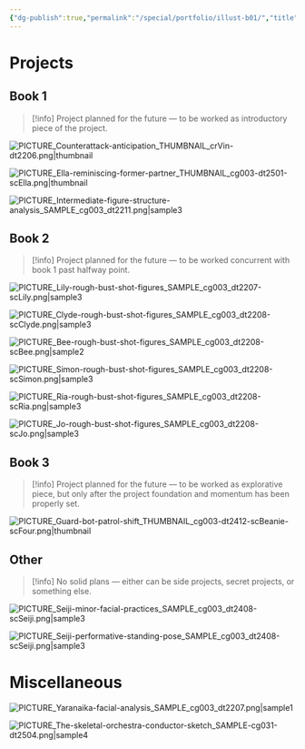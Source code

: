 ```yaml
---
{"dg-publish":true,"permalink":"/special/portfolio/illust-b01/","title":"Illustration: Bonus","tags":["-special","-portfolio"]}
---
```


# Projects

## Book 1

>[!info]
> Project planned for the future — to be worked as introductory piece of the project.

![PICTURE_Counterattack-anticipation_THUMBNAIL_crVin-dt2206.png|thumbnail](/img/user/RESOURCE/ASSET/ARTWORK/PICTURE_Counterattack-anticipation_THUMBNAIL_crVin-dt2206.png)

![PICTURE_Ella-reminiscing-former-partner_THUMBNAIL_cg003-dt2501-scElla.png|thumbnail](/img/user/RESOURCE/ASSET/ARTWORK/PICTURE_Ella-reminiscing-former-partner_THUMBNAIL_cg003-dt2501-scElla.png)

![PICTURE_Intermediate-figure-structure-analysis_SAMPLE_cg003_dt2211.png|sample3](/img/user/RESOURCE/ASSET/ARTWORK/SAMPLE/PICTURE_Intermediate-figure-structure-analysis_SAMPLE_cg003_dt2211.png)

## Book 2

>[!info]
> Project planned for the future — to be worked concurrent with book 1 past halfway point.

![PICTURE_Lily-rough-bust-shot-figures_SAMPLE_cg003_dt2207-scLily.png|sample3](/img/user/RESOURCE/ASSET/ARTWORK/SAMPLE/PICTURE_Lily-rough-bust-shot-figures_SAMPLE_cg003_dt2207-scLily.png)

![PICTURE_Clyde-rough-bust-shot-figures_SAMPLE_cg003_dt2208-scClyde.png|sample3](/img/user/RESOURCE/ASSET/ARTWORK/SAMPLE/PICTURE_Clyde-rough-bust-shot-figures_SAMPLE_cg003_dt2208-scClyde.png)

![PICTURE_Bee-rough-bust-shot-figures_SAMPLE_cg003_dt2208-scBee.png|sample2](/img/user/RESOURCE/ASSET/ARTWORK/SAMPLE/PICTURE_Bee-rough-bust-shot-figures_SAMPLE_cg003_dt2208-scBee.png)

![PICTURE_Simon-rough-bust-shot-figures_SAMPLE_cg003_dt2208-scSimon.png|sample3](/img/user/RESOURCE/ASSET/ARTWORK/SAMPLE/PICTURE_Simon-rough-bust-shot-figures_SAMPLE_cg003_dt2208-scSimon.png)

![PICTURE_Ria-rough-bust-shot-figures_SAMPLE_cg003_dt2208-scRia.png|sample3](/img/user/RESOURCE/ASSET/ARTWORK/SAMPLE/PICTURE_Ria-rough-bust-shot-figures_SAMPLE_cg003_dt2208-scRia.png)

![PICTURE_Jo-rough-bust-shot-figures_SAMPLE_cg003_dt2208-scJo.png|sample3](/img/user/RESOURCE/ASSET/ARTWORK/SAMPLE/PICTURE_Jo-rough-bust-shot-figures_SAMPLE_cg003_dt2208-scJo.png)

## Book 3

>[!info]
> Project planned for the future — to be worked as explorative piece, but only after the project foundation and momentum has been properly set.

![PICTURE_Guard-bot-patrol-shift_THUMBNAIL_cg003-dt2412-scBeanie-scFour.png|thumbnail](/img/user/RESOURCE/ASSET/ARTWORK/PICTURE_Guard-bot-patrol-shift_THUMBNAIL_cg003-dt2412-scBeanie-scFour.png)

## Other

>[!info]
> No solid plans — either can be side projects, secret projects, or something else.

![PICTURE_Seiji-minor-facial-practices_SAMPLE_cg003_dt2408-scSeiji.png|sample3](/img/user/RESOURCE/ASSET/ARTWORK/SAMPLE/PICTURE_Seiji-minor-facial-practices_SAMPLE_cg003_dt2408-scSeiji.png)

![PICTURE_Seiji-performative-standing-pose_SAMPLE_cg003_dt2408-scSeiji.png|sample3](/img/user/RESOURCE/ASSET/ARTWORK/SAMPLE/PICTURE_Seiji-performative-standing-pose_SAMPLE_cg003_dt2408-scSeiji.png)

# Miscellaneous

![PICTURE_Yaranaika-facial-analysis_SAMPLE_cg003_dt2207.png|sample1](/img/user/RESOURCE/ASSET/ARTWORK/SAMPLE/PICTURE_Yaranaika-facial-analysis_SAMPLE_cg003_dt2207.png)

![PICTURE_The-skeletal-orchestra-conductor-sketch_SAMPLE-cg031-dt2504.png|sample4](/img/user/RESOURCE/ASSET/ARTWORK/SAMPLE/PICTURE_The-skeletal-orchestra-conductor-sketch_SAMPLE-cg031-dt2504.png)
